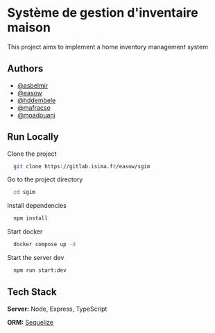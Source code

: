 
# Système de gestion d'inventaire maison
This project aims to implement a home inventory management system



## Authors
- [@asbelmir](https://www.gitlab.com/asbelmir)
- [@easow](https://www.gitlab.com/easow)
- [@hddembele](https://www.gitlab.com/hddembele)
- [@mafracso](https://www.gitlab.com/mafracso)
- [@moadouani](https://www.gitlab.com/moadouani)


    
## Run Locally

Clone the project

```bash
  git clone https://gitlab.isima.fr/easow/sgim
```

Go to the project directory

```bash
  cd sgim
```

Install dependencies

```bash
  npm install
```

Start docker

```bash
  docker compose up -d
```

Start the server dev

```bash
  npm run start:dev
```



## Tech Stack

**Server:** Node, Express, TypeScript

**ORM:** [Sequelize](https://sequelize.org/)

